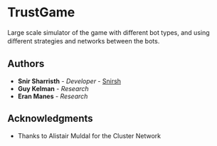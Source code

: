 # TrustGame

Large scale simulator of the game with diﬀerent bot types, and using diﬀerent strategies and networks between the bots.

## Authors

* **Snir Sharristh** - *Developer* - [Snirsh](https://github.com/snirsh)
* **Guy Kelman** - *Research*
* **Eran Manes** - *Research*

## Acknowledgments

* Thanks to Alistair Muldal for the Cluster Network
